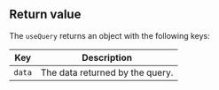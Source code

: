 ## Return value

The `useQuery` returns an object with the following keys:

| Key    | Description                     |
| ------ | ------------------------------- |
| `data` | The data returned by the query. |

